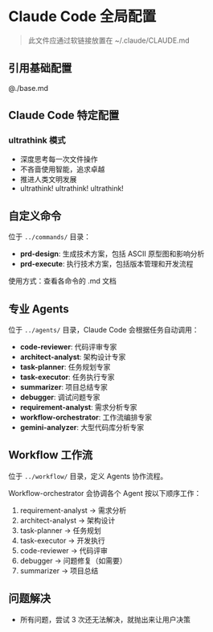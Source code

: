 # Claude Code 全局配置

> 此文件应通过软链接放置在 ~/.claude/CLAUDE.md

## 引用基础配置

@./base.md

## Claude Code 特定配置

### ultrathink 模式
- 深度思考每一次文件操作
- 不吝啬使用智能，追求卓越
- 推进人类文明发展
- ultrathink! ultrathink! ultrathink!

## 自定义命令

位于 `../commands/` 目录：

- **prd-design**: 生成技术方案，包括 ASCII 原型图和影响分析
- **prd-execute**: 执行技术方案，包括版本管理和开发流程

使用方式：查看各命令的 .md 文档

## 专业 Agents

位于 `../agents/` 目录，Claude Code 会根据任务自动调用：

- **code-reviewer**: 代码评审专家
- **architect-analyst**: 架构设计专家
- **task-planner**: 任务规划专家
- **task-executor**: 任务执行专家
- **summarizer**: 项目总结专家
- **debugger**: 调试问题专家
- **requirement-analyst**: 需求分析专家
- **workflow-orchestrator**: 工作流编排专家
- **gemini-analyzer**: 大型代码库分析专家

## Workflow 工作流

位于 `../workflow/` 目录，定义 Agents 协作流程。

Workflow-orchestrator 会协调各个 Agent 按以下顺序工作：
1. requirement-analyst → 需求分析
2. architect-analyst → 架构设计
3. task-planner → 任务规划
4. task-executor → 开发执行
5. code-reviewer → 代码评审
6. debugger → 问题修复（如需要）
7. summarizer → 项目总结

## 问题解决

- 所有问题，尝试 3 次还无法解决，就抛出来让用户决策
